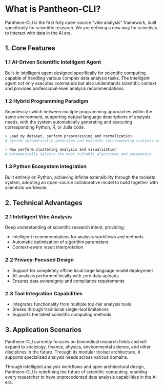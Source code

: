 # What is Pantheon-CLI?

Pantheon-CLI is the first fully open-source "vibe analysis" framework, built specifically for scientific research. We are defining a new way for scientists to interact with data in the AI era.

## 1. Core Features

### 1.1 AI-Driven Scientific Intelligent Agent

Built-in intelligent agent designed specifically for scientific computing, capable of handling various complex data analysis tasks. The intelligent agent not only executes commands but also understands scientific context and provides professional-level analysis recommendations.

### 1.2 Hybrid Programming Paradigm

Seamlessly switch between multiple programming approaches within the same environment, supporting natural language descriptions of analysis needs, with the system automatically generating and executing corresponding Python, R, or Julia code.

```bash
> Load my dataset, perform preprocessing and normalization
# System automatically generates and executes corresponding analysis code

> Now perform clustering analysis and visualization
# Automatically selects the most suitable algorithms and parameters
```

### 1.3 Python Ecosystem Integration

Built entirely on Python, achieving infinite extensibility through the toolsets system, adopting an open-source collaborative model to build together with scientists worldwide.

## 2. Technical Advantages

### 2.1 Intelligent Vibe Analysis

Deep understanding of scientific research intent, providing:
- Intelligent recommendations for analysis workflows and methods
- Automatic optimization of algorithm parameters
- Context-aware result interpretation

### 2.2 Privacy-Focused Design

- Support for completely offline local large language model deployment
- All analysis performed locally with zero data uploads
- Ensures data sovereignty and compliance requirements

### 2.3 Tool Integration Capabilities

- Integrates functionality from multiple top-tier analysis tools
- Breaks through traditional single-tool limitations
- Supports the latest scientific computing methods

## 3. Application Scenarios

Pantheon-CLI currently focuses on biomedical research fields and will expand to sociology, finance, physics, environmental science, and other disciplines in the future. Through its modular toolset architecture, it supports specialized analysis needs across various domains.

Through intelligent analysis workflows and open architectural design, Pantheon-CLI is redefining the future of scientific computing, enabling every researcher to have unprecedented data analysis capabilities in the AI era.